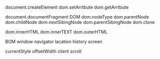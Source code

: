 document.createElement
dom.setArrtbute
dom.getArrtbute

document.documentFragment 
DOM
dom.nodeType
dom.parentNode
dom.childNode
dom.nextSibingNode
dom.parentSibingNode
dom.clone


dom.innerHTML
dom.innerTEXT
dom.outerHTML

BOM
window
navigator
lacation
history
screen

currentStyle
offsetWidth
client
scroll


